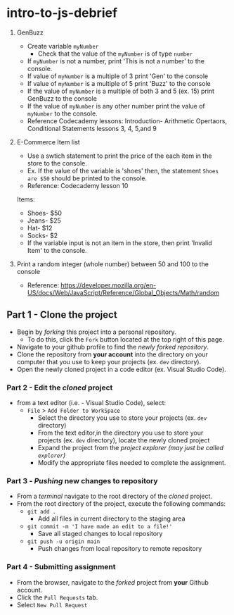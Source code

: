 # intro-to-js-debrief

1. GenBuzz 
   * Create variable `myNumber`
        * Check that the value of the `myNumber` is of type `number`
   * If `myNumber` is not a number, print 'This is not a number' to the console.
   * If value of `myNumber` is a multiple of 3 print 'Gen' to the console
   * If value of `myNumber` is a multiple of 5 print 'Buzz' to the console
   * If the value of `myNumber` is a multiple of both 3 and 5 (ex. 15) print GenBuzz to the console
   * If the value of `myNumber` is any other number print the value of `myNumber` to the console.
   * Reference Codecademy lessons: Introduction- Arithmetic Opertaors, Conditional Statements lessons 3, 4, 5,and 9 

2. E-Commerce Item list
    * Use a swtich statement to print the price of the each item in the store to the console.
    * Ex. If the value of the variable is 'shoes' then, the statement `Shoes are $50` should be printed to the console. 
    * Reference: Codecademy lesson 10

    Items: 
     * Shoes- $50
     * Jeans- $25
     * Hat- $12
     * Socks- $2
     * If the variable input is not an item in the store, then print 'Invalid Item' to the console.

3. Print a random integer (whole number) between 50 and 100  to the console
    * Reference: https://developer.mozilla.org/en-US/docs/Web/JavaScript/Reference/Global_Objects/Math/random

## Part 1 - Clone the project

* Begin by _forking_ this project into a personal repository.
   * To do this, click the `Fork` button located at the top right of this page.
* Navigate to your github profile to find the _newly forked repository_.
* Clone the repository from **your account** into the directory on your computer that you use to keep your projects (ex. `dev` directory).
* Open the newly cloned project in a code editor (ex. Visual Studio Code).

### Part 2 - Edit the _cloned_ project

* from a text editor (i.e. - Visual Studio Code), select:
  * `File` > `Add Folder to WorkSpace`
    * Select the directory you use to store your projects (ex. `dev` directory) 
    * From the text editor,in the directory you use to store your projects (ex. `dev` directory), locate the newly cloned project
    * Expand the project from the _project explorer (may just be called `explorer`)_
    * Modify the appropriate files needed to complete the assignment.
    

### Part 3 - _Pushing_ new changes to repository

* From a _terminal_ navigate to the root directory of the _cloned_ project.
* From the root directory of the project, execute the following commands:
    * `git add .`
        * Add all files in current directory to the staging area       
    * `git commit -m 'I have made an edit to a file!'`
        * Save all staged changes to local repository
    * `git push -u origin main`
        * Push changes from local repository to remote repository

### Part 4 - Submitting assignment

* From the browser, navigate to the _forked_ project from **your** Github account.
* Click the `Pull Requests` tab.
* Select `New Pull Request`    